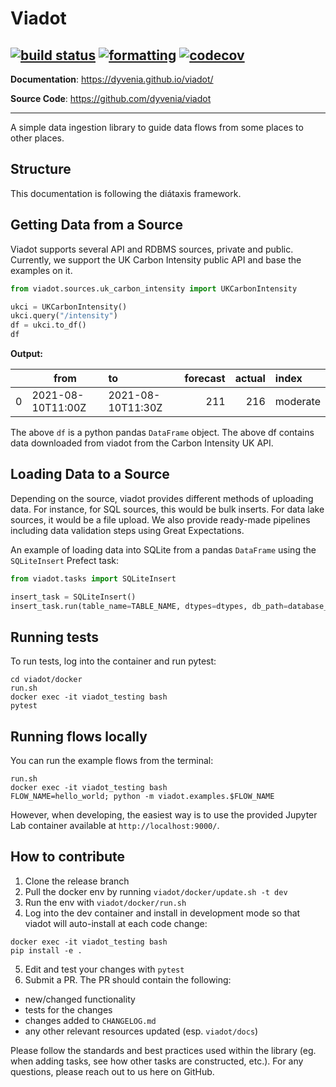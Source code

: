 # Viadot
[![build status](https://github.com/dyvenia/viadot/actions/workflows/build.yml/badge.svg)](https://github.com/dyvenia/viadot/actions/workflows/build.yml)
[![formatting](https://img.shields.io/badge/code%20style-black-000000.svg)](https://github.com/psf/black)
[![codecov](https://codecov.io/gh/Trymzet/dyvenia/branch/main/graph/badge.svg?token=k40ALkXbNq)](https://codecov.io/gh/Trymzet/dyvenia)
---

**Documentation**: <a href="https://dyvenia.github.io/viadot/" target="_blank">https://dyvenia.github.io/viadot/</a>

**Source Code**: <a href="https://github.com/dyvenia/viadot" target="_blank">https://github.com/dyvenia/viadot</a>

---

A simple data ingestion library to guide data flows from some places to other places.

## Structure
This documentation is following the diátaxis framework.

## Getting Data from a Source

Viadot supports several API and RDBMS sources, private and public. Currently, we support the UK Carbon Intensity public API and base the examples on it.

```python
from viadot.sources.uk_carbon_intensity import UKCarbonIntensity

ukci = UKCarbonIntensity()
ukci.query("/intensity")
df = ukci.to_df()
df
```

**Output:**  

|      | from              | to                |   forecast |   actual | index    |
| ---: | ------------------|:------------------|-----------:|---------:|:---------|
| 0    | 2021-08-10T11:00Z | 2021-08-10T11:30Z |        211 |      216 | moderate |


The above `df` is a python pandas `DataFrame` object. The above df contains data downloaded from viadot from the Carbon Intensity UK API.

## Loading Data to a Source
Depending on the source, viadot provides different methods of uploading data. For instance, for SQL sources, this would be bulk inserts. For data lake sources, it would be a file upload. We also provide ready-made pipelines including data validation steps using Great Expectations.

An example of loading data into SQLite from a pandas `DataFrame` using the `SQLiteInsert` Prefect task:

```python
from viadot.tasks import SQLiteInsert

insert_task = SQLiteInsert()
insert_task.run(table_name=TABLE_NAME, dtypes=dtypes, db_path=database_path, df=df, if_exists="replace")
```


## Running tests
To run tests, log into the container and run pytest:
```
cd viadot/docker
run.sh
docker exec -it viadot_testing bash
pytest
```

## Running flows locally
You can run the example flows from the terminal:
```
run.sh
docker exec -it viadot_testing bash
FLOW_NAME=hello_world; python -m viadot.examples.$FLOW_NAME
```

However, when developing, the easiest way is to use the provided Jupyter Lab container available at `http://localhost:9000/`.


## How to contribute
1. Clone the release branch 
2. Pull the docker env by running `viadot/docker/update.sh -t dev`
3. Run the env with `viadot/docker/run.sh`
4. Log into the dev container and install in development mode so that viadot will auto-install at each code change: 
```
docker exec -it viadot_testing bash
pip install -e .
```
5. Edit and test your changes with `pytest`
6. Submit a PR. The PR should contain the following:
- new/changed functionality
- tests for the changes
- changes added to `CHANGELOG.md`
- any other relevant resources updated (esp. `viadot/docs`)

Please follow the standards and best practices used within the library (eg. when adding tasks, see how other tasks are constructed, etc.). For any questions, please reach out to us here on GitHub.
